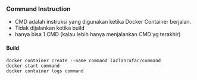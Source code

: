 ### Command Instruction

- CMD adalah instruksi yang digunakan ketika Docker Container berjalan.
- Tidak dijalankan ketika build
- hanya bisa 1 CMD (kalau lebih hanya menjalankan CMD yg terakhir)

#### Build

```
docker container create --name command lazlanrafar/command
docker start command
docker container logs command
```
